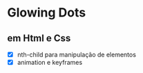 # Glowing Dots
## em Html e Css

- [x] nth-child para manipulação de elementos
- [x] animation e keyframes
